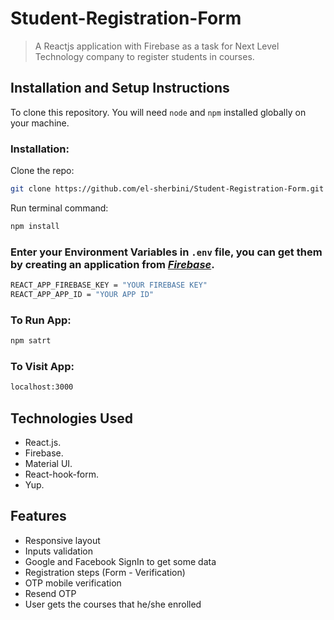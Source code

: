 # Student-Registration-Form
> A Reactjs application with Firebase as a task for Next Level Technology company to register students in courses.

## Installation and Setup Instructions

To clone this repository. You will need `node` and `npm` installed globally on your machine.

### Installation:

Clone the repo:

```sh
git clone https://github.com/el-sherbini/Student-Registration-Form.git
```

Run terminal command:

```sh
npm install
```

### Enter your Environment Variables in `.env` file, you can get them by creating an application from [_Firebase_](https://firebase.google.com/).

```sh
REACT_APP_FIREBASE_KEY = "YOUR FIREBASE KEY"
REACT_APP_APP_ID = "YOUR APP ID"
```

### To Run App:

```sh
npm satrt
```

### To Visit App:

```sh
localhost:3000
```

## Technologies Used

- React.js.
- Firebase.
- Material UI.
- React-hook-form.
- Yup.

## Features

- Responsive layout
- Inputs validation
- Google and Facebook SignIn to get some data
- Registration steps (Form - Verification)
- OTP mobile verification
- Resend OTP
- User gets the courses that he/she enrolled
